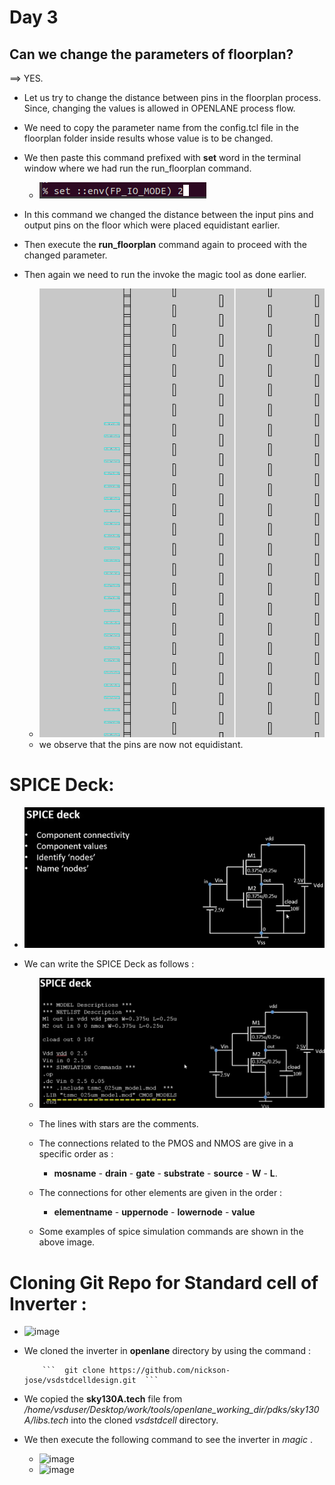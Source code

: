# Day 3


## **Can we change the parameters of floorplan?**
==> YES.
- Let us try to change the distance between pins in the floorplan process. Since, changing the values is allowed in OPENLANE process flow.
- We need to copy the parameter name from the config.tcl file in the floorplan folder inside results whose value is to be changed.
- We then paste this command prefixed with __set__ word in the terminal window where we had run the run_floorplan command.


   -   ![alt text](image.png)
 - In this command we changed the distance between the input pins and output pins on the floor which were placed equidistant earlier. 

- Then execute the __run_floorplan__ command again to proceed with the changed parameter.
-  Then again we need to run the invoke the magic tool as done earlier.
   - ![alt text](image-1.png)
   - we observe that the pins are now not equidistant.

# SPICE Deck:
     

 - ![alt text](image-2.png)

 - We can write the SPICE Deck as follows :

    - ![alt text](image-4.png)
    - The lines with stars are the comments.
    - The connections related to the PMOS and NMOS are give in a specific order as :
      - __mosname__ - __drain__ - __gate__ - __substrate__ - __source__ - __W__ - __L__.

    - The connections for other elements are given in the order :
        - __elementname__ - __uppernode__ - __lowernode__ - __value__

    - Some examples of spice simulation commands are shown in the above image.

# Cloning Git Repo for Standard cell of Inverter :


   -  ![image](https://github.com/Shashank-raut1999/SoC/assets/165283786/b7e12c2a-01b6-46ab-846c-9137bec58b61)
   - We cloned the inverter in __openlane__ directory by using the command :

     
             ```  git clone https://github.com/nickson-jose/vsdstdcelldesign.git  ```
     
   -  We copied the __sky130A.tech__ file from */home/vsduser/Desktop/work/tools/openlane_working_dir/pdks/sky130A/libs.tech*  into the cloned *vsdstdcell* directory.

   - We then execute the following command to see the inverter in *magic* . 
       - ![image](https://github.com/Shashank-raut1999/SoC/assets/165283786/f3b98ffe-9ae2-4a81-b93a-e93833d8241e)
       -  ![image](https://github.com/Shashank-raut1999/SoC/assets/165283786/f6203232-97e1-4026-9eaa-d7b44291015a)
         



    
